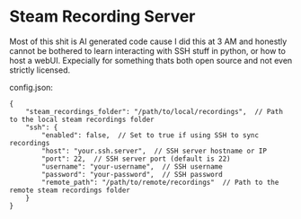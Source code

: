 # Steam Recording Server

Most of this shit is AI generated code cause I did this at 3 AM and honestly cannot be bothered to learn interacting with SSH stuff in python, or how to host a webUI. Expecially for something thats both open source and not even strictly licensed. 

config.json:
```
{
    "steam_recordings_folder": "/path/to/local/recordings",  // Path to the local steam recordings folder
    "ssh": {
        "enabled": false,  // Set to true if using SSH to sync recordings
        "host": "your.ssh.server",  // SSH server hostname or IP
        "port": 22,  // SSH server port (default is 22)
        "username": "your-username",  // SSH username
        "password": "your-password",  // SSH password
        "remote_path": "/path/to/remote/recordings"  // Path to the remote steam recordings folder
    }
}
```
